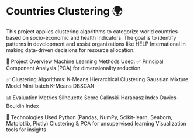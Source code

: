 # Countries Clustering 🌍
This project applies clustering algorithms to categorize world countries based on socio-economic and health indicators. The goal is to identify patterns in development and assist organizations like HELP International in making data-driven decisions for resource allocation.

📌 Project Overview
Machine Learning Methods Used:
✅ Principal Component Analysis (PCA) for dimensionality reduction

✅ Clustering Algorithms:
K-Means
Hierarchical Clustering
Gaussian Mixture Model
Mini-batch K-Means
DBSCAN


📊 Evaluation Metrics
Silhouette Score
Calinski-Harabasz Index
Davies-Bouldin Index


🚀 Technologies Used
Python (Pandas, NumPy, Scikit-learn, Seaborn, Matplotlib, Plotly)
Clustering & PCA for unsupervised learning
Visualization tools for insights
